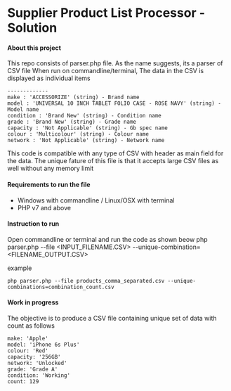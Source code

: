 # Supplier Product List Processor - Solution

#### About this project
This repo consists of parser.php file. As the name suggests, its a parser of CSV file
When run on commandline/terminal, The data in the CSV is displayed as individual items
```
-------------
make : 'ACCESSORIZE' (string) - Brand name
model : 'UNIVERSAL 10 INCH TABLET FOLIO CASE - ROSE NAVY' (string) - Model name
condition : 'Brand New' (string) - Condition name
grade : 'Brand New' (string) - Grade name
capacity : 'Not Applicable' (string) - Gb spec name
colour : 'Multicolour' (string) - Colour name
network : 'Not Applicable' (string) - Network name

```

This code is compatible with any type of CSV with header as main field for the data. The unique fature of this file is that it accepts large CSV files as well without any memory limit


#### Requirements to run the file
- Windows with commandline / Linux/OSX with terminal
- PHP v7 and above


#### Instruction to run
Open commandline or terminal and run the code as shown beow
php parser.php --file <INPUT_FILENAME.CSV> --unique-combination=<FILENAME_OUTPUT.CSV>

example
```
php parser.php --file products_comma_separated.csv --unique-combinations=combination_count.csv
```

#### Work in progress
The objective is to produce a CSV file containing unique set of data with count as follows
```
make: 'Apple'
model: 'iPhone 6s Plus'
colour: 'Red'
capacity: '256GB'
network: 'Unlocked'
grade: 'Grade A'
condition: 'Working'
count: 129

```
